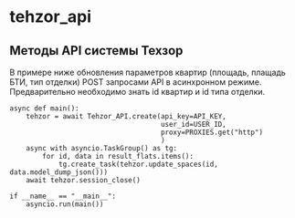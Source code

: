 # tehzor_api
## Методы API системы Техзор

В примере ниже обновления параметров квартир (площадь, плащадь БТИ, тип отделки) POST запросами API в асинхронном режиме.
Предварительно необходимо знать id квартир и id типа отделки.

```
async def main():     
    tehzor = await Tehzor_API.create(api_key=API_KEY, 
                                     user_id=USER_ID, 
                                     proxy=PROXIES.get("http")
                                     )
    async with asyncio.TaskGroup() as tg:
        for id, data in result_flats.items():
            tg.create_task(tehzor.update_spaces(id, data.model_dump_json()))
    await tehzor.session_close()

if __name__ == "__main__":    
    asyncio.run(main())
```


